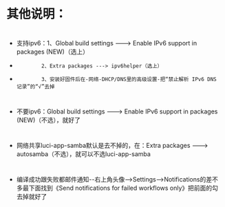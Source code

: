 # 其他说明：
#
- 支持ipv6：1、Global build settings ---> Enable IPv6 support in packages (NEW)（选上）
-             2、Extra packages ---> ipv6helper（选上）
-             3、安装好固件后在-网络-DHCP/DNS里的高级设置-把“禁止解析 IPv6 DNS 记录”的“√”去掉
#
- 不要ipv6：Global build settings ---> Enable IPv6 support in packages (NEW)（不选），就好了
#
- 网络共享luci-app-samba默认是去不掉的，在：Extra packages ---> autosamba（不选），就可以不选luci-app-samba
#
- 编译成功跟失败都邮件通知--右上角头像-->Settings-->Notifications的差不多最下面找到《Send notifications for failed workflows only》把前面的勾去掉就好了
